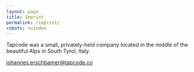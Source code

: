 ```yaml
---
layout: page
title: Imprint
permalink: /imprint/
robots: noindex
---
```


Tapcode was a small, privately-held company located in the middle of the beautiful Alps in South Tyrol, Italy.  

[johannes.erschbamer@tapcode.co](mailto:johannes.erschbamer@tapcode.co)  
